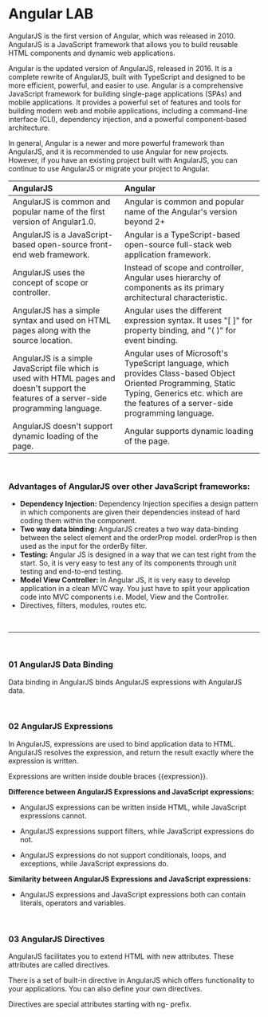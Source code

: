 # Angular LAB

AngularJS is the first version of Angular, which was released in 2010. AngularJS is a JavaScript framework that allows you to build reusable HTML components and dynamic web applications.

Angular is the updated version of AngularJS, released in 2016. It is a complete rewrite of AngularJS, built with TypeScript and designed to be more efficient, powerful, and easier to use. Angular is a comprehensive JavaScript framework for building single-page applications (SPAs) and mobile applications. It provides a powerful set of features and tools for building modern web and mobile applications, including a command-line interface (CLI), dependency injection, and a powerful component-based architecture.

In general, Angular is a newer and more powerful framework than AngularJS, and it is recommended to use Angular for new projects. However, if you have an existing project built with AngularJS, you can continue to use AngularJS or migrate your project to Angular.

| AngularJS                                                                                                                                   | Angular                                                                                                                                                                                             |
| :------------------------------------------------------------------------------------------------------------------------------------------ | :-------------------------------------------------------------------------------------------------------------------------------------------------------------------------------------------------- |
| AngularJS is common and popular name of the first version of Angular1.0.                                                                    | Angular is common and popular name of the Angular's version beyond 2+                                                                                                                               |
| AngularJS is a JavaScript-based open-source front-end web framework.                                                                        | Angular is a TypeScript-based open-source full-stack web application framework.                                                                                                                     |
| AngularJS uses the concept of scope or controller.                                                                                          | Instead of scope and controller, Angular uses hierarchy of components as its primary architectural characteristic.                                                                                  |
| AngularJS has a simple syntax and used on HTML pages along with the source location.                                                        | Angular uses the different expression syntax. It uses "[ ]" for property binding, and "( )" for event binding.                                                                                      |
| AngularJS is a simple JavaScript file which is used with HTML pages and doesn't support the features of a server-side programming language. | Angular uses of Microsoft's TypeScript language, which provides Class-based Object Oriented Programming, Static Typing, Generics etc. which are the features of a server-side programming language. |
| AngularJS doesn't support dynamic loading of the page.                                                                                      | Angular supports dynamic loading of the page.                                                                                                                                                       |

<br/>

### Advantages of AngularJS over other JavaScript frameworks:

-   **Dependency Injection:** Dependency Injection specifies a design pattern in which components are given their dependencies instead of hard coding them within the component.
-   **Two way data binding:** AngularJS creates a two way data-binding between the select element and the orderProp model. orderProp is then used as the input for the orderBy filter.
-   **Testing:** Angular JS is designed in a way that we can test right from the start. So, it is very easy to test any of its components through unit testing and end-to-end testing.
-   **Model View Controller:** In Angular JS, it is very easy to develop application in a clean MVC way. You just have to split your application code into MVC components i.e. Model, View and the Controller.
-   Directives, filters, modules, routes etc.

<br/>

---

<br/>

### 01 AngularJS Data Binding

Data binding in AngularJS binds AngularJS expressions with AngularJS data.

<br/>

### 02 AngularJS Expressions

In AngularJS, expressions are used to bind application data to HTML. AngularJS resolves the expression, and return the result exactly where the expression is written.

Expressions are written inside double braces {{expression}}.

**Difference between AngularJS Expressions and JavaScript expressions:**

-   AngularJS expressions can be written inside HTML, while JavaScript expressions cannot.

-   AngularJS expressions support filters, while JavaScript expressions do not.

-   AngularJS expressions do not support conditionals, loops, and exceptions, while JavaScript expressions do.

**Similarity between AngularJS Expressions and JavaScript expressions:**

-   AngularJS expressions and JavaScript expressions both can contain literals, operators and variables.

<br/>

### 03 AngularJS Directives

AngularJS facilitates you to extend HTML with new attributes. These attributes are called directives.

There is a set of built-in directive in AngularJS which offers functionality to your applications. You can also define your own directives.

Directives are special attributes starting with ng- prefix.
